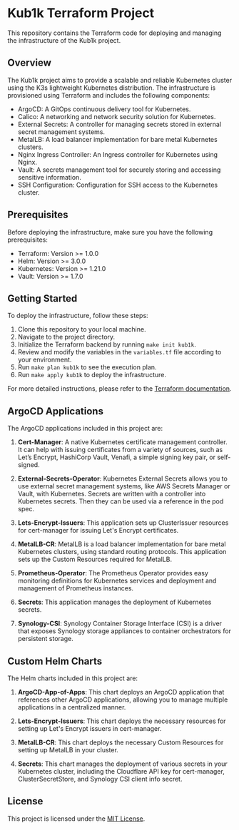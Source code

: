 # Kub1k Terraform Project

This repository contains the Terraform code for deploying and managing the infrastructure of the Kub1k project.

## Overview

The Kub1k project aims to provide a scalable and reliable Kubernetes cluster using the K3s lightweight Kubernetes distribution. The infrastructure is provisioned using Terraform and includes the following components:

- ArgoCD: A GitOps continuous delivery tool for Kubernetes.
- Calico: A networking and network security solution for Kubernetes.
- External Secrets: A controller for managing secrets stored in external secret management systems.
- MetalLB: A load balancer implementation for bare metal Kubernetes clusters.
- Nginx Ingress Controller: An Ingress controller for Kubernetes using Nginx.
- Vault: A secrets management tool for securely storing and accessing sensitive information.
- SSH Configuration: Configuration for SSH access to the Kubernetes cluster.

## Prerequisites

Before deploying the infrastructure, make sure you have the following prerequisites:

- Terraform: Version >= 1.0.0
- Helm: Version >= 3.0.0
- Kubernetes: Version >= 1.21.0
- Vault: Version >= 1.7.0

## Getting Started

To deploy the infrastructure, follow these steps:

1. Clone this repository to your local machine.
2. Navigate to the project directory.
3. Initialize the Terraform backend by running `make init kub1k`.
4. Review and modify the variables in the `variables.tf` file according to your environment.
5. Run `make plan kub1k` to see the execution plan.
6. Run `make apply kub1k` to deploy the infrastructure.

For more detailed instructions, please refer to the [Terraform documentation](https://www.terraform.io/docs/index.html).


## ArgoCD Applications

The ArgoCD applications included in this project are:

1. **Cert-Manager**: A native Kubernetes certificate management controller. It can help with issuing certificates from a variety of sources, such as Let’s Encrypt, HashiCorp Vault, Venafi, a simple signing key pair, or self-signed.

2. **External-Secrets-Operator**: Kubernetes External Secrets allows you to use external secret management systems, like AWS Secrets Manager or Vault, with Kubernetes. Secrets are written with a controller into Kubernetes secrets. Then they can be used via a reference in the pod spec.

3. **Lets-Encrypt-Issuers**: This application sets up ClusterIssuer resources for cert-manager for issuing Let's Encrypt certificates.

4. **MetalLB-CR**: MetalLB is a load balancer implementation for bare metal Kubernetes clusters, using standard routing protocols. This application sets up the Custom Resources required for MetalLB.

5. **Prometheus-Operator**: The Prometheus Operator provides easy monitoring definitions for Kubernetes services and deployment and management of Prometheus instances.

6. **Secrets**: This application manages the deployment of Kubernetes secrets.

7. **Synology-CSI**: Synology Container Storage Interface (CSI) is a driver that exposes Synology storage appliances to container orchestrators for persistent storage.

## Custom Helm Charts

The Helm charts included in this project are:

1. **ArgoCD-App-of-Apps**: This chart deploys an ArgoCD application that references other ArgoCD applications, allowing you to manage multiple applications in a centralized manner.

2. **Lets-Encrypt-Issuers**: This chart deploys the necessary resources for setting up Let's Encrypt issuers in cert-manager.

3. **MetalLB-CR**: This chart deploys the necessary Custom Resources for setting up MetalLB in your cluster.

4. **Secrets**: This chart manages the deployment of various secrets in your Kubernetes cluster, including the Cloudflare API key for cert-manager, ClusterSecretStore, and Synology CSI client info secret.

## License

This project is licensed under the [MIT License](LICENSE).
